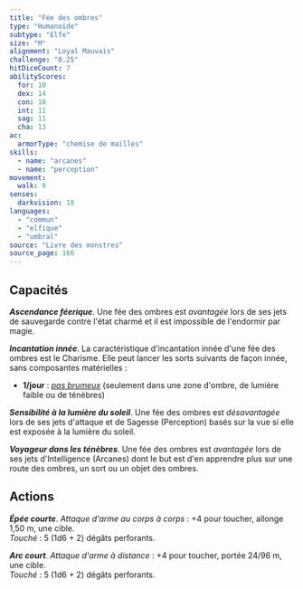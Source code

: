 ```yaml
---
title: "Fée des ombres"
type: "Humanoïde"
subtype: "Elfe"
size: "M"
alignment: "Loyal Mauvais"
challenge: "0.25"
hitDiceCount: 7
abilityScores:
  for: 10
  dex: 14
  con: 10
  int: 11
  sag: 11
  cha: 13
ac:
  armorType: "chemise de mailles"
skills:
  - name: "arcanes"
  - name: "perception"
movement:
  walk: 9
senses:
  darkvision: 18
languages:
  - "commun"
  - "elfique"
  - "umbral"
source: "Livre des monstres"
source_page: 166
---
```

## Capacités
_**Ascendance féerique**_. Une fée des ombres est _avantagée_ lors de ses jets de sauvegarde contre l'état charmé et il est impossible de l'endormir par magie.

_**Incantation innée**_. La caractéristique d'incantation innée d'une fée des ombres est le Charisme. Elle peut lancer les sorts suivants de façon innée, sans composantes matérielles :
* **1/jour** : [_pas brumeux_](/grimoire/pas-brumeux/) (seulement dans une zone d'ombre, de lumière faible ou de ténèbres)

_**Sensibilité à la lumière du soleil**_. Une fée des ombres est _désavantagée_ lors de ses jets d'attaque et de Sagesse (Perception) basés sur la vue si elle est exposée à la lumière du soleil.

_**Voyageur dans les ténèbres**_. Une fée des ombres est _avantagée_ lors de ses jets d'Intelligence (Arcanes) dont le but est d'en apprendre plus sur une route des ombres, un sort ou un objet des ombres.

## Actions
_**Épée courte**_. _Attaque d'arme au corps à corps_ : +4 pour toucher, allonge 1,50 m, une cible.  
_Touché_ : 5 (1d6 + 2) dégâts perforants.

_**Arc court**_. _Attaque d'arme à distance_ : +4 pour toucher, portée 24/96 m, une cible.  
_Touché_ : 5 (1d6 + 2) dégâts perforants.
